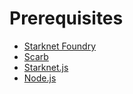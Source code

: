 # Prerequisites

- [Starknet Foundry](https://foundry-rs.github.io/starknet-foundry/)
- [Scarb](https://docs.swmansion.com/scarb/download)
- [Starknet.js](https://www.starknetjs.com/docs/guides/intro/)
- [Node.js](https://nodejs.org/en)
